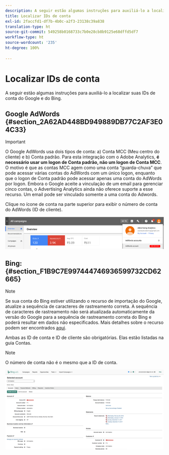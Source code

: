 ```yaml
---
description: A seguir estão algumas instruções para auxiliá-lo a localizar suas IDs de conta do Google e do Bing.
title: Localizar IDs de conta
exl-id: 2faccfd1-df7b-4b0c-a2f3-23138c39a838
translation-type: ht
source-git-commit: 549258b0168733c7b0e28cb8b9125e68dffd5df7
workflow-type: ht
source-wordcount: '235'
ht-degree: 100%

---
```


# Localizar IDs de conta

A seguir estão algumas instruções para auxiliá-lo a localizar suas IDs de conta do Google e do Bing.

## Google AdWords {#section_2A62AD448BD949889DB77C2AF3E04C33}

>[!IMPORTANT]
>
>O Google AdWords usa dois tipos de conta: a) Conta MCC (Meu centro do cliente) e b) Conta padrão. Para esta integração com o Adobe Analytics, **é necessário usar um logon de Conta padrão, não um logon de Conta MCC**. O motivo é que as contas MCC agem como uma conta “guarda-chuva” que pode acessar várias contas do AdWords com um único logon, enquanto que o logon de Conta padrão pode acessar apenas uma conta do AdWords por logon. Embora o Google aceite a vinculação de um email para gerenciar cinco contas, o Advertising Analytics ainda não oferece suporte a esse recurso. Um email pode ser vinculado somente a uma conta do Adwords.

Clique no ícone de conta na parte superior para exibir o número de conta do AdWords (ID de cliente).

![](assets/google_account.png)

## Bing: {#section_F1B9C7E997444746936599732CD62665}

>[!NOTE]
>
>Se sua conta do Bing estiver utilizando o recurso de importação do Google, atualize a sequência de caracteres de rastreamento correta. A sequência de caracteres de rastreamento não será atualizada automaticamente da versão do Google para a sequência de rastreamento correta do Bing e poderá resultar em dados não especificados. Mais detalhes sobre o recurso podem ser encontrados [aqui](https://help.ads.microsoft.com/apex/index/3/en/50851/).

Ambas as ID de conta e ID de cliente são obrigatórias. Elas estão listadas na guia Contas.

>[!NOTE]
>
>O número de conta não é o mesmo que a ID de conta.

![](assets/bing_id.png)
